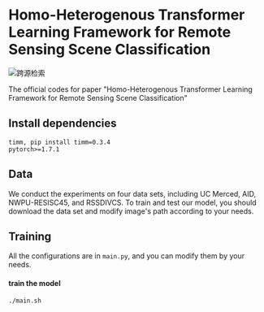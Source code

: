 # Homo-Heterogenous Transformer Learning Framework for Remote Sensing Scene Classification
![跨源检索](https://user-images.githubusercontent.com/74549002/157356144-219cf508-9e1b-4d09-a6e7-f786d99e0a68.png)

The official codes for paper "Homo-Heterogenous Transformer Learning Framework for Remote Sensing Scene Classification"

## Install dependencies
    timm, pip install timm=0.3.4
    pytorch>=1.7.1
## Data
We conduct the experiments on four data sets, including UC Merced, AID, NWPU-RESISC45, and RSSDIVCS. To train and test our model, you should 
    download the data set and modify image's path according to your needs.
## Training
All the configurations are in `main.py`, and you can modify them by your needs.

#### train the model
    ./main.sh

